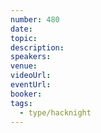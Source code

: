 ```yaml
---
number: 480
date: 
topic: 
description: 
speakers: 
venue: 
videoUrl: 
eventUrl: 
booker: 
tags:
  - type/hacknight
---
```

